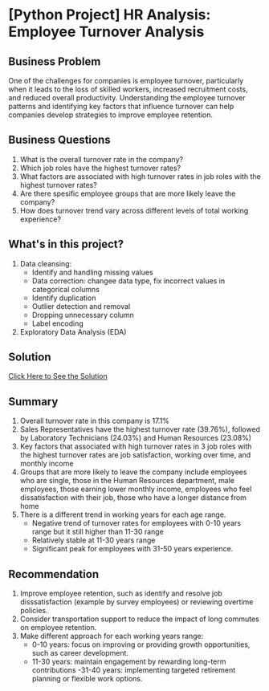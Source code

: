 # [Python Project] HR Analysis: Employee Turnover Analysis

## Business Problem
One of the challenges for companies is employee turnover, particularly when it leads to the loss of skilled workers, increased recruitment costs, and reduced overall productivity. Understanding the employee turnover patterns and identifying key factors that influence turnover can help companies develop strategies to improve employee retention.

## Business Questions
1. What is the overall turnover rate in the company?
2. Which job roles have the highest turnover rates?
3. What factors are associated with high turnover rates in job roles with the highest turnover rates?
4. Are there spesific employee groups that are more likely leave the company?
5. How does turnover trend vary across different levels of total working experience?

## What's in this project?
1. Data cleansing:
   - Identify and handling missing values
   - Data correction: changee data type, fix incorrect values in categorical columns
   - Identify duplication
   - Outlier detection and removal
   - Dropping unnecessary column
   - Label encoding
2. Exploratory Data Analysis (EDA)

## Solution
[Click Here to See the Solution](https://github.com/rahmaarditap/-Python-Project-HR-Analysis-Employee-Turnover-/blob/main/Employee_Attrition_Analysis_Cleaning_and_Analysis.ipynb)


## Summary
1. Overall turnover rate in this company is 17.1%
2. Sales Representatives have the highest turnover rate (39.76%), followed by Laboratory Technicians (24.03%) and Human Resources (23.08%)
3. Key factors that associated with high turnover rates in 3 job roles with the highest turnover rates are job satisfaction, working over time, and monthly income
4. Groups that are more likely to leave the company include employees who are single, those in the Human Resources department, male employees, those earning lower monthly income, employees who feel dissatisfaction with their job, those who have a longer distance from home
5. There is a different trend in working years for each age range.
   - Negative trend of turnover rates for employees with 0-10 years range but it still higher than 11-30 range
   - Relatively stable at 11-30 years range
   - Significant peak for employees with 31-50 years experience.

## Recommendation
1. Improve employee retention, such as identify and resolve job disssatisfaction (example by survey employees) or reviewing overtime policies.
2. Consider transportation support to reduce the impact of long commutes on employee retention.
3. Make different approach for each working years range:
    - 0-10 years: focus on improving or providing growth opportunities, such as career development.
    - 11-30 years: maintain engagement by rewarding long-term contributions
     -31-40 years: implementing targeted retirement planning or flexible work options.
